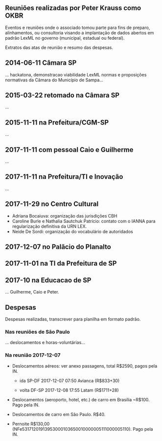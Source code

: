 
## Reuniões realizadas por Peter Krauss como OKBR

Eventos e reuniões onde o associado tomou parte para fins de preparo, alinhamentos, ou consultoria visando a implantação de dados abertos em padrão LexML no governo (municipal, estadual ou federal).

Extratos das atas de reunião e resumo das despesas.

## 2014-06-11 Câmara SP
... hackatona, demonstracao viabilidade LexML normas e proposições normativas da Câmara do Município de Sampa... 

## 2015-03-22 retomado na Câmara SP
...

## 2015-11-11 na Prefeitura/CGM-SP
...

## 2017-11-11 com pessoal Caio e Guilherme
...

## 2017-11-11 na Prefeitura/TI e Inovação
...

## 2017-11-29 no Centro Cultural

* Adriana Bocaiuva: organização das jurisdições CBH
* Caroline Burle e Nathalia Sautchuk Patrício: contato com o IANNA para regularização definitiva da URN LEX.
* Neide De Sordi: organização do vocabulário de autoridados

## 2017-12-07 no Palãcio do Planalto


## 2017-11-01 na TI da Prefeitura de SP

## 2017-10 na Educacao de SP

... Guilherme, Caio e Peter.

## Despesas 

Despesas realizadas, transcrever para planilha em formato padrão.

### Nas reuniões de Sâo Paulo

... deslocamentos e horas-voluntárias...

### Na reunião 2017-12-07

* Deslocamentos aéreos: ver anexo passagens, total R$2590, pagos pela IN. 

   - ida SP-DF 2017-12-07 07:50 Avianca (R$833+30)

   - volta DF-SP 2017-12-08 17:55 Latam (R$1711+28) 

* Deslocamentos (aeroporto, hotel, etc.) de carro em Brasília ~R$100. Pago pela IN.

* Deslocamentos de carro em São Paulo. R$40.

* Pernoite R$130,00 (NFe53171201913953000103650010000005111000005110). Pago pela IN.

